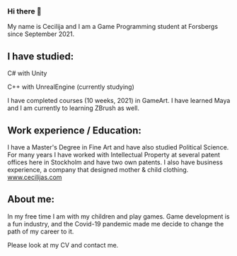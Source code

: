 ### Hi there 👋

My name is Cecilija and I am a Game Programming student at Forsbergs since September 2021.

## I have studied:

C# with Unity

C++ with UnrealEngine (currently studying) 

I have completed courses (10 weeks, 2021) in GameArt. 
I have learned Maya and I am currently to learning ZBrush as well.

## Work experience / Education:

I have a Master's Degree in Fine Art and have also studied Political Science. For many years I have worked with Intellectual Property at several patent offices here in Stockholm and have two own patents. I also have business experience, a company that designed mother & child clothing. www.cecilijas.com

## About me:

In my free time I am with my children and play games. Game development is a fun industry, and the Covid-19 pandemic made me decide to change the path of my career to it.

Please look at my CV and contact me.
